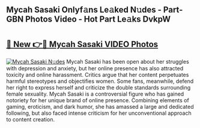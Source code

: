 ## Mycah Sasaki Onlyf𝚊ns Le𝚊ked N𝚞des - Part-GBN Photos Video - Hot Part Le𝚊ks DvkpW

# <h2><a href="http://ab27679.deff.icu/?id=Mycah+Sasaki">🔗 New 👉🔴 Mycah Sasaki VIDEO Photos</a></h2>

[![Mycah Sasaki N𝚞des](https://i.imgur.com/rIISA9y.gif)](http://ab27679.deff.icu/?id=Mycah+Sasaki)
Mycah Sasaki has been open about her struggles with depression and anxiety, but her online presence has also attracted toxicity and online harassment. Critics argue that her content perpetuates harmful stereotypes and objectifies women. Some fans, meanwhile, defend her right to express herself and criticize the double standards surrounding female sexuality. Mycah Sasaki is a controversial figure who has gained notoriety for her unique brand of online presence. Combining elements of gaming, eroticism, and dark humor, she has amassed a large and dedicated following, but also faced intense criticism for her unconventional approach to content creation.
